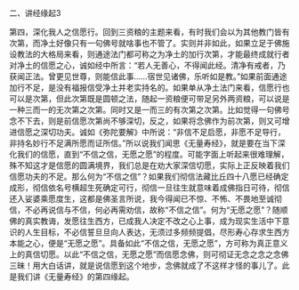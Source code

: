 二、讲经缘起3

​        第四，深化我人之信愿行。回到三资粮的主题来看，有时我们会以为其他教门皆有次第，而净土好像只有一句佛号就啥事也不管了。实则并非如此，如果立足于佛施设教法的大格局来看，则通途法门都可称之为净土的加行次第，才能最终成就行者对净土的信愿之心，诚如经中所言：“若人无善心，不得闻此经。清净有戒者，乃获闻正法。曾更见世尊，则能信此事……宿世见诸佛，乐听如是教。”如果前面通途加行不足，是没有福报信受净土并老实持名的。
​        如果单从净土法门来看，信愿行也可以是次第，但此次第既是圆顿之法，随起一资粮便可带足另外两资粮，可以说是一种三而一的无次第之次第。同时又是一而三的有次第之次第。比如觉得一句佛号念不下去，则是前信愿次第尚不够深切，反之，如果将念佛作为前次第，则又可增进信愿之深切功夫。诚如《弥陀要解》中所说：“非信不足启愿，非愿不足导行，非持名妙行不足满所愿而证所信。”
​        所以说我们闻思《无量寿经》，就是要在当下深化我们的信愿，直到“不信之信，无愿之愿”的程度。可能字面上听起来很难理解，殊不知这才是信愿的圆满境界，我们总是在劝大家深信切愿，实际上正反映着我们信愿功夫的不足。
​        那么何为“不信之信”？如果我们彻信法藏比丘四十八愿已经确定成形，彻信依名号横超生死确定可行，彻信一旦往生就意味着成佛指日可待，彻信还入娑婆乘愿度生，这都是佛圣言所说，我今得闻已不惊、不怖、不畏地至诚彻信，不必再说信与不信，何必再需劝信，故称“不信之信”。何为“无愿之愿”？随顺佛的真实教诲，发愿往生西方，已成我人决定不改之心上事，成为现实生活中下意识的人生目标，不必信誓旦旦向人表达，无须过多频频提倡，尽形寿心存求生西方本能之心，便是“无愿之愿”。
​        具备如此“不信之信，无愿之愿”，方可称为真正意义上的真信切愿。以此“不信之信，无愿之愿”而信愿念佛，则可彻证无念之念之念佛三昧！用大白话讲，就是说信愿到这个地步，念佛就成了不这样才怪的事儿了。此是我们讲《无量寿经》的第四缘起。